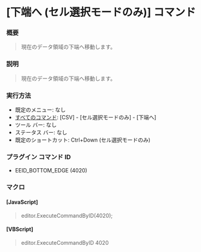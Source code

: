 # \[下端へ (セル選択モードのみ)\] コマンド

### 概要

> 現在のデータ領域の下端へ移動します。

### 説明

> 現在のデータ領域の下端へ移動します。

### 実行方法

- 既定のメニュー: なし
- [すべてのコマンド](../../glossary/allcommands): \[CSV\] - \[セル選択モードのみ\] - \[下端へ\]
- ツール バー: なし
- ステータス バー: なし
- 既定のショートカット: Ctrl+Down (セル選択モードのみ)

### プラグイン コマンド ID

- EEID\_BOTTOM\_EDGE (4020)

### マクロ

#### \[JavaScript\]

> editor.ExecuteCommandByID(4020);

#### \[VBScript\]

> editor.ExecuteCommandByID 4020
